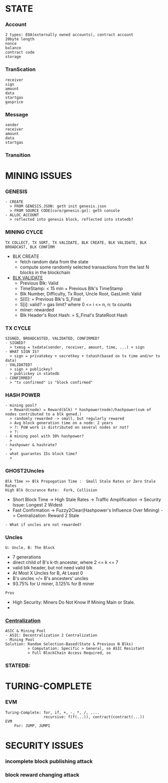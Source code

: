 # STATE
### Account
    2 types: EOA(externally owned accounts), contract account
    20byte length
    nonce
    balance
    contract code
    storage
### TranScation
    receiver
    sign
    amount
    data
    startgas
    gasprice
### Message
    sender
    receiver
    amount
    data
    startgas
### Transition
    
# MINING ISSUES
### GENESIS
    - CREATE
      > FROM GENESIS.JSON: geth init genesis.json
      > FROM SOURCE CODE[core/genesis.go]: geth console
    - ALLOC ACCOUNT
      > reflected into genesis block, reflected into statedb?
### MINING CYLCE
    TX COLLECT, TX SORT, TX VALIDATE, BLK CREATE, BLK VALIDATE, BLK BROADCAST, BLK CONFIRM
   - BLK CREATE
     * fetch random data from the state
     * compute some randomly selected transactions from the last N blocks in the blockchain
   - [BLK VALIDATE](https://github.com/ethereum/wiki/wiki/White-Paper#blockchain-and-mining)
     * Previous Blk: Valid
     * TimeStamp: < 15 min + Previous Blk's TimeStamp
     * Blk Number, Difficulty, Tx Root, Uncle Root, GasLimit: Valid
     * S[0]: = Previous Blk's S_Final
     * S[i]: valid? > gas limit? where 0 <= i <= n, n: tx counts
     * miner: rewarded
     * Blk Header's Root Hash: = S_Final's StateRoot Hash
### TX CYCLE
    SIGNED, BROADCASTED, VALIDATED, CONFIRMED?
    - SIGNED?
      > txmsg = txdata(sender, receiver, amount, time, ...) + sign
    - WHAT SIGN IS?
      > sign = privatekey + secretkey + txhash(based on tx time and/or tx data)
    - VALIDATED?
      > sign + publickey?
      > publickey in statedb
    - CONFIRMED? 
      > "tx confirmed" is "block confirmed"
### HASH POWER
    - mining pool?
      > Reward(node) = Reward(blk) * hashpower(node)/hashpower(sum of nodes contributed to a blk gened.)
      > randomly rewarded -> small, but regularly rewared
      > Avg block generation time on a node: 2 years
      > ?: PoW work is distributed on several nodes or not?
      > ?:
    - A mining pool with 30% hashpower?
      >
    - hashpower & hashrate?
      >
    - what guarantes 15s block time?
      >
### GHOST2Uncles
    Blk TIme >> Blk Propogation Time :  Small Stale Rates or Zero Stale Rates
    High Blk Occurance Rate:  Fork, Collision
   * Short Block Time -> High Stale Rates -> Traffic Amplification -> Security Issue: Longest 2 Widest
   * Fast Confirmation -> Fuzzy2Clear(Hashpower's Influence Over Mining) -> Centralization: Reward 2 Stale
    
    - What if uncles are not rewarded?
### Uncles
    U: Uncle, B: The Block
   * 7 generations
   * direct child of B's k-th ancester, where 2 <= k <= 7
   * valid blk header, but not need valid blk
   * At Most X Uncles for B, At Least 0
   * B's uncles =/= B's ancesters' uncles
   * 93.75% for U miner, 3.125% for B miner
   
    Pros
   * High Security: Miners Do Not Know If Mining Main or Stale.
   *
### [Centralization](https://github.com/ethereum/wiki/wiki/White-Paper#mining-centralization)
    ASIC & Mining Pool
    - ASIC: Decentralization 2 Centralization
    - Mining Pool
    Solution: Random Selection-Based(State & Previous N Blks)
              > Computation: Specific > General, so ASIC Resistant
              > Full BlockChain Access Required, so 
### 
### STATEDB: 
# TURING-COMPLETE
### EVM
    Turing-Complete: for, if, +, -, *, /, ....
                     recursive: f(f(...)), contract(contract(...))
    EVM
        For: JUMP, JUMPI
###    
# SECURITY ISSUES
### incomplete block publishing attack
### block reward changing attack
### 
